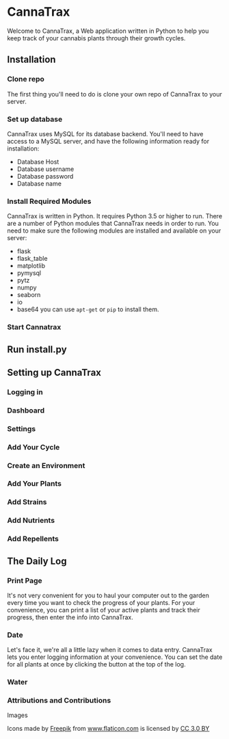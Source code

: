# CannaTrax

Welcome to CannaTrax, a Web application written in Python to help you keep track of your cannabis plants through their growth cycles.

## Installation
### Clone repo
The first thing you'll need to do is clone your own repo of CannaTrax to your server.

### Set up database
CannaTrax uses MySQL for its database backend. You'll need to have access to a MySQL server, and have the following information ready for installation:
- Database Host
- Database username
- Database password
- Database name

### Install Required Modules
CannaTrax is written in Python. It requires Python 3.5 or higher to run. There are a number of Python modules that CannaTrax needs in order to run. You need to make sure the following modules are installed and available on your server:
- flask
- flask_table
- matplotlib
- pymysql
- pytz
- numpy
- seaborn
- io
- base64
you can use `apt-get` or `pip` to install them.

### Start Cannatrax

## Run install.py

## Setting up CannaTrax
### Logging in
### Dashboard
### Settings
### Add Your Cycle
### Create an Environment
### Add Your Plants
### Add Strains
### Add Nutrients
### Add Repellents

## The Daily Log

### Print Page
It's not very convenient for you to haul your computer out to the garden every time you want to check the progress of your plants. For your convenience, you can print a list of your active plants and track their progress, then enter the info into CannaTrax.

### Date
Let's face it, we're all a little lazy when it comes to data entry. CannaTrax lets you enter logging information at your convenience. You can set the date for all plants at once by clicking the button at the top of the log.

### Water

### Attributions and Contributions
Images <div>Icons made by <a href="https://www.flaticon.com/authors/freepik" title="Freepik">Freepik</a> from <a href="https://www.flaticon.com/"             title="Flaticon">www.flaticon.com</a> is licensed by <a href="http://creativecommons.org/licenses/by/3.0/"             title="Creative Commons BY 3.0" target="_blank">CC 3.0 BY</a></div>
